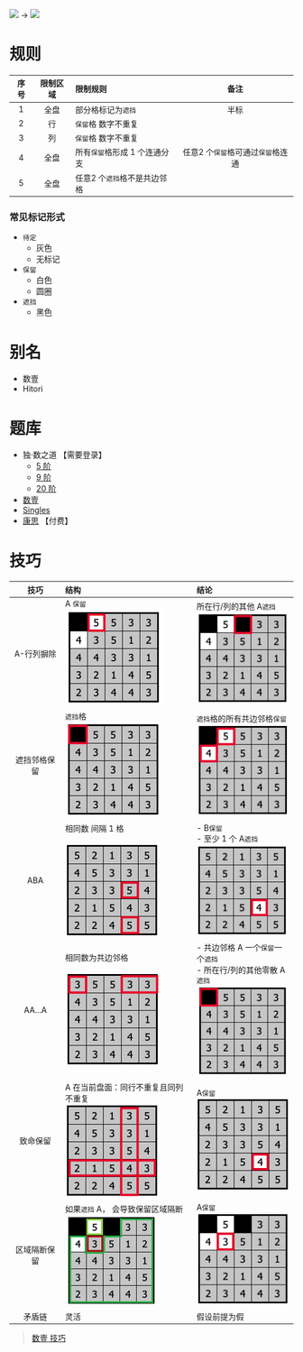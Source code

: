 ![](https://www.conceptispuzzles.com/zh/picture/11/1368.gif) ->
![](https://www.conceptispuzzles.com/zh/picture/11/1369.gif)

# 规则
| 序号 | 限制区域 | 限制规则 | 备注 |
| :---: | :---: | :--- | :---: |
| 1 | 全盘 | 部分格标记为`遮挡` | 半标 |
| 2 | 行 | `保留`格 数字不重复 | |
| 3 | 列 | `保留`格 数字不重复 | |
| 4 | 全盘 | 所有`保留`格形成 1 个连通分支 | 任意2 个`保留`格可通过`保留`格连通 |
| 5 | 全盘 | 任意2 个`遮挡`格不是共边邻格 | |

### 常见标记形式
- `待定`
  - 灰色
  - 无标记
- `保留`
  - 白色
  - 圆圈
- `遮挡`
  - 黑色

# 别名
- 数壹
- Hitori

# 题库
- 独·数之道 【需要登录】
  - [5 阶](http://www.sudokufans.org.cn/lx/loos.index.php?w=5)
  - [9 阶](http://www.sudokufans.org.cn/lx/loos.index.php?w=9)
  - [20 阶](http://www.sudokufans.org.cn/lx/loos.index.php?w=20)
- [数壹](https://cn.puzzle-hitori.com/)
- [Singles](https://www.chiark.greenend.org.uk/~sgtatham/puzzles/js/singles.html)
- [康思](https://www.conceptispuzzles.com/zh/index.aspx?uri=puzzle/hitori) 【付费】

# 技巧
| 技巧 | 结构 | 结论 |
| :---: | :--- | :--- |
| A-行列摒除 | A `保留`<br/>![A-行列摒除结构] | 所在行/列的其他 A`遮挡`<br/>![A-行列摒除结论] |
| 遮挡邻格保留 | `遮挡`格<br/>![遮挡邻格保留结构] | `遮挡`格的所有共边邻格`保留`<br/>![遮挡邻格保留结论] |
| ABA | 相同数 间隔 1 格<br/><br/>![ABA-结构] | - B`保留`<br/>- 至少 1 个 A`遮挡`<br/>![ABA-结论] |
| AA...A | 相同数为共边邻格<br/><br/>![AA...A-结构] | - 共边邻格 A 一个`保留`一个`遮挡`<br/>- 所在行/列的其他零散 A`遮挡`<br/>![AA...A-结论] |
| 致命保留 | A 在当前盘面：同行不重复且同列不重复<br/>![A-致命保留结构] | A`保留`<br/>![A-致命保留结论] |
| 区域隔断保留 | 如果`遮挡` A， 会导致保留区域隔断<br/>![区域隔断保留结构] | A`保留`<br/>![区域隔断保留结论] |
| 矛盾链 | 灵活 | 假设前提为假 |

> [数壹 技巧](https://www.conceptispuzzles.com/zh/index.aspx?uri=puzzle/hitori/techniques)

[ABA-结构]: ../../../images/数壹/ABA-结构.png
[ABA-结论]: ../../../images/数壹/ABA-结论.png
[AA...A-结构]: ../../../images/数壹/AA...A-结构.png
[AA...A-结论]: ../../../images/数壹/AA...A-结论.png
[A-行列摒除结构]: ../../../images/数壹/A-行列摒除结构.png
[A-行列摒除结论]: ../../../images/数壹/A-行列摒除结论.png
[遮挡邻格保留结构]: ../../../images/数壹/AA...A-结论.png
[遮挡邻格保留结论]: ../../../images/数壹/遮挡邻格保留结论.png
[A-致命保留结构]: ../../../images/数壹/A-致命保留结构.png
[A-致命保留结论]: ../../../images/数壹/A-致命保留结论.png
[区域隔断保留结构]: ../../../images/数壹/区域隔断保留结构.png
[区域隔断保留结论]: ../../../images/数壹/区域隔断保留结论.png